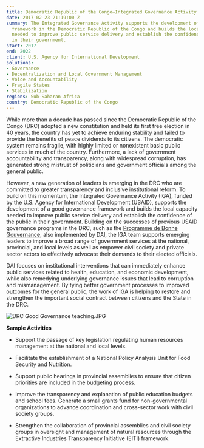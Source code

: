 ```yaml
---
title: Democratic Republic of the Congo—Integrated Governance Activity (IGA)
date: 2017-02-23 21:19:00 Z
summary: The Integrated Governance Activity supports the development of a good governance
  framework in the Democratic Republic of the Congo and builds the local capacity
  needed to improve public service delivery and establish the confidence of the public
  in their government.
start: 2017
end: 2022
client: U.S. Agency for International Development
solutions:
- Governance
- Decentralization and Local Government Management
- Voice and Accountability
- Fragile States
- Stabilization
regions: Sub-Saharan Africa
country: Democratic Republic of the Congo
---
```


While more than a decade has passed since the Democratic Republic of the Congo (DRC) adopted a new constitution and held its first free election in 40 years, the country has yet to achieve enduring stability and failed to provide the benefits of peace dividends to its citizens. The democratic system remains fragile, with highly limited or nonexistent basic public services in much of the country. Furthermore, a lack of government accountability and transparency, along with widespread corruption, has generated strong mistrust of politicians and government officials among the general public.

However, a new generation of leaders is emerging in the DRC who are committed to greater transparency and inclusive institutional reform. To build on this momentum, the Integrated Governance Activity (IGA), funded by the U.S. Agency for International Development (USAID), supports the development of a good governance framework and builds the local capacity needed to improve public service delivery and establish the confidence of the public in their government. Building on the successes of previous USAID governance programs in the DRC, such as the [Programme de Bonne Gouvernance](https://www.dai.com/our-work/projects/democratic-republic-congo-programme-de-bonne-gouvernance-pbg), also implemented by DAI, the IGA team supports emerging leaders to improve a broad range of government services at the national, provincial, and local levels as well as empower civil society and private sector actors to effectively advocate their demands to their elected officials.

DAI focuses on institutional interventions that can immediately enhance public services related to health, education, and economic development, while also remedying underlying governance issues that lead to corruption and mismanagement. By tying better government processes to improved outcomes for the general public, the work of IGA is helping to restore and strengthen the important social contract between citizens and the State in the DRC.

![DRC Good Governance teaching.JPG](/uploads/DRC%20Good%20Governance%20teaching.JPG)

**Sample Activities**

* Support the passage of key legislation regulating human resources management at the national and local levels.

* Facilitate the establishment of a National Policy Analysis Unit for Food Security and Nutrition.

* Support public hearings in provincial assemblies to ensure that citizen priorities are included in the budgeting process.

* Improve the transparency and explanation of public education budgets and school fees.
  Generate a small grants fund for non-governmental organizations to advance coordination and cross-sector work with civil society groups.

* Strengthen the collaboration of provincial assemblies and civil society groups in oversight and management of natural resources through the Extractive Industries Transparency Initiative (EITI) framework.